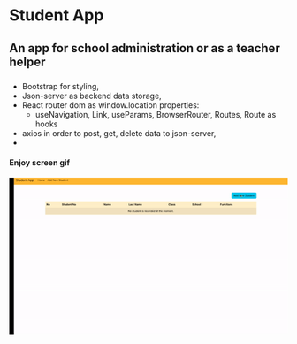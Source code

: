 # Student App 

## An app for school administration or as a teacher helper

### 

* Bootstrap for styling,
* Json-server as backend data storage,
* React router dom as window.location properties:
    - useNavigation, Link, useParams, BrowserRouter, Routes, Route as hooks
* axios in order to post, get, delete data to json-server,
* 

#### Enjoy screen gif
![](screen.gif)


